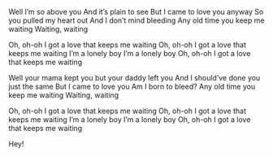 Well I’m so above you
And it’s plain to see
But I came to love you anyway
So you pulled my heart out
And I don’t mind bleeding
Any old time you keep me waiting
Waiting, waiting

Oh, oh-oh I got a love that keeps me waiting
Oh, oh-oh I got a love that keeps me waiting
I’m a lonely boy
I’m a lonely boy
Oh, oh-oh I got a love that keeps me waiting

Well your mama kept you but your daddy left you
And I should’ve done you just the same
But I came to love you
Am I born to bleed?
Any old time you keep me waiting
Waiting, waiting

Oh, oh-oh I got a love that keeps me waiting
Oh, oh-oh I got a love that keeps me waiting
I’m a lonely boy
I’m a lonely boy
Oh, oh-oh I got a love that keeps me waiting

Hey!

